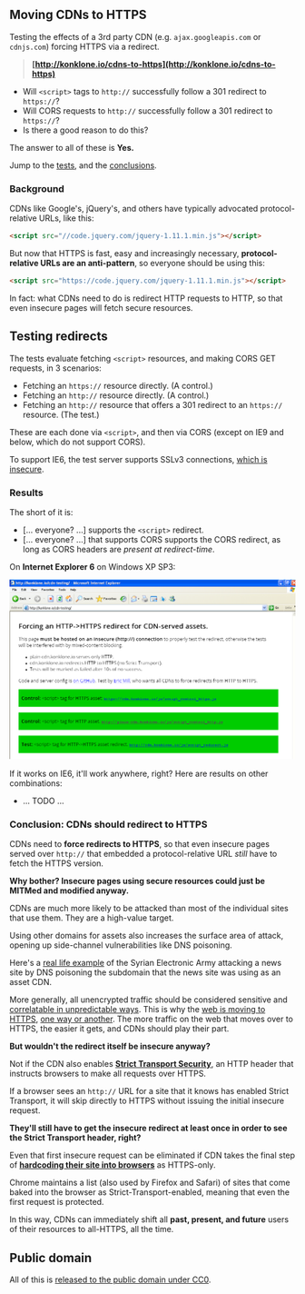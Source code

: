 ## Moving CDNs to HTTPS

Testing the effects of a 3rd party CDN (e.g. `ajax.googleapis.com` or `cdnjs.com`) forcing HTTPS via a redirect.

> **[http://konklone.io/cdns-to-https](http://konklone.io/cdns-to-https)**

* Will `<script>` tags to `http://` successfully follow a 301 redirect to `https://`?
* Will CORS requests to `http://` successfully follow a 301 redirect to `https://`?
* Is there a good reason to do this?

The answer to all of these is **Yes.**

Jump to the [tests](#testing-redirects), and the [conclusions](#conclusion-cdns-should-redirect-to-https).

### Background

CDNs like Google's, jQuery's, and others have typically advocated protocol-relative URLs, like this:

```html
<script src="//code.jquery.com/jquery-1.11.1.min.js"></script>
```

But now that HTTPS is fast, easy and increasingly necessary, **protocol-relative URLs are an anti-pattern**, so everyone should be using this:

```html
<script src="https://code.jquery.com/jquery-1.11.1.min.js"></script>
```

In fact: what CDNs need to do is redirect HTTP requests to HTTP, so that even insecure pages will fetch secure resources.

## Testing redirects

The tests evaluate fetching `<script>` resources, and making CORS GET requests, in 3 scenarios:

* Fetching an `https://` resource directly. (A control.)
* Fetching an `http://` resource directly. (A control.)
* Fetching an `http://` resource that offers a 301 redirect to an `https://` resource. (The test.)

These are each done via `<script>`, and then via CORS (except on IE9 and below, which do not support CORS).

To support IE6, the test server supports SSLv3 connections, [which is insecure](https://community.qualys.com/blogs/securitylabs/2014/10/15/ssl-3-is-dead-killed-by-the-poodle-attack).

### Results

The short of it is:

* [... everyone? ...] supports the `<script>` redirect.
* [... everyone? ...] that supports CORS supports the CORS redirect, as long as CORS headers are _present at redirect-time_.

On **Internet Explorer 6** on Windows XP SP3:

![IE6 on Win XP SP3](results/ie6-winxp.png)

If it works on IE6, it'll work anywhere, right? Here are results on other combinations:

* ... TODO ...


### Conclusion: CDNs should redirect to HTTPS

CDNs need to **force redirects to HTTPS**, so that even insecure pages served over `http://` that embedded a protocol-relative URL _still_ have to fetch the HTTPS version.

**Why bother? Insecure pages using secure resources could just be MITMed and modified anyway.**

CDNs are much more likely to be attacked than most of the individual sites that use them. They are a high-value target.

Using other domains for assets also increases the surface area of attack, opening up side-channel vulnerabilities like DNS poisoning.

Here's a [real life example](http://www.theregister.co.uk/2014/11/27/syrian_electronic_army_hack_newspaper_sites/) of the Syrian Electronic Army attacking a news site by DNS poisoning the subdomain that the news site was using as an asset CDN.

More generally, all unencrypted traffic should be considered sensitive and [correlatable in unpredictable ways](https://www.propublica.org/article/spy-agencies-probe-angry-birds-and-other-apps-for-personal-data). This is why the [web is moving to HTTPS](https://w3ctag.github.io/web-https/), [one way or another](https://www.chromium.org/Home/chromium-security/marking-http-as-non-secure). The more traffic on the web that moves over to HTTPS, the easier it gets, and CDNs should play their part.

**But wouldn't the redirect itself be insecure anyway?**

Not if the CDN also enables **[Strict Transport Security](https://developer.mozilla.org/en-US/docs/Web/Security/HTTP_strict_transport_security)**, an HTTP header that instructs browsers to make all requests over HTTPS.

If a browser sees an `http://` URL for a site that it knows has enabled Strict Transport, it will skip directly to HTTPS without issuing the initial insecure request.

**They'll still have to get the insecure redirect at least once in order to see the Strict Transport header, right?**

Even that first insecure request can be eliminated if CDN takes the final step of **[hardcoding their site into browsers](https://hstspreload.appspot.com/)** as HTTPS-only.

Chrome maintains a list (also used by Firefox and Safari) of sites that come baked into the browser as Strict-Transport-enabled, meaning that even the first request is protected.

In this way, CDNs can immediately shift all **past, present, and future** users of their resources to all-HTTPS, all the time.

## Public domain

All of this is [released to the public domain under CC0](LICENSE.md).
